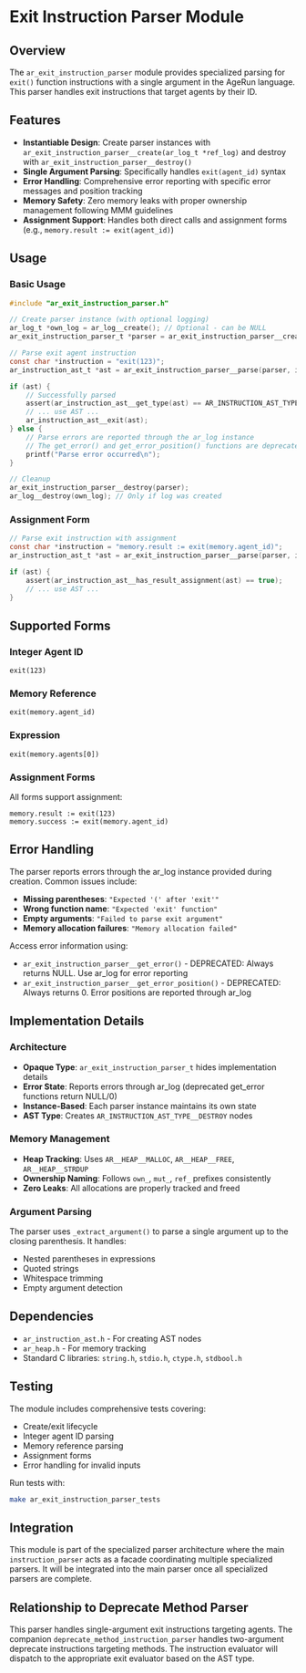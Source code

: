 # Exit Instruction Parser Module

## Overview

The `ar_exit_instruction_parser` module provides specialized parsing for `exit()` function instructions with a single argument in the AgeRun language. This parser handles exit instructions that target agents by their ID.

## Features

- **Instantiable Design**: Create parser instances with `ar_exit_instruction_parser__create(ar_log_t *ref_log)` and destroy with `ar_exit_instruction_parser__destroy()`
- **Single Argument Parsing**: Specifically handles `exit(agent_id)` syntax
- **Error Handling**: Comprehensive error reporting with specific error messages and position tracking
- **Memory Safety**: Zero memory leaks with proper ownership management following MMM guidelines
- **Assignment Support**: Handles both direct calls and assignment forms (e.g., `memory.result := exit(agent_id)`)

## Usage

### Basic Usage

```c
#include "ar_exit_instruction_parser.h"

// Create parser instance (with optional logging)
ar_log_t *own_log = ar_log__create(); // Optional - can be NULL
ar_exit_instruction_parser_t *parser = ar_exit_instruction_parser__create(own_log);

// Parse exit agent instruction
const char *instruction = "exit(123)";
ar_instruction_ast_t *ast = ar_exit_instruction_parser__parse(parser, instruction, NULL);

if (ast) {
    // Successfully parsed
    assert(ar_instruction_ast__get_type(ast) == AR_INSTRUCTION_AST_TYPE__DESTROY);
    // ... use AST ...
    ar_instruction_ast__exit(ast);
} else {
    // Parse errors are reported through the ar_log instance
    // The get_error() and get_error_position() functions are deprecated
    printf("Parse error occurred\n");
}

// Cleanup
ar_exit_instruction_parser__destroy(parser);
ar_log__destroy(own_log); // Only if log was created
```

### Assignment Form

```c
// Parse exit instruction with assignment
const char *instruction = "memory.result := exit(memory.agent_id)";
ar_instruction_ast_t *ast = ar_exit_instruction_parser__parse(parser, instruction, "memory.result");

if (ast) {
    assert(ar_instruction_ast__has_result_assignment(ast) == true);
    // ... use AST ...
}
```

## Supported Forms

### Integer Agent ID
```
exit(123)
```

### Memory Reference
```
exit(memory.agent_id)
```

### Expression
```
exit(memory.agents[0])
```

### Assignment Forms
All forms support assignment:
```
memory.result := exit(123)
memory.success := exit(memory.agent_id)
```

## Error Handling

The parser reports errors through the ar_log instance provided during creation. Common issues include:

- **Missing parentheses**: `"Expected '(' after 'exit'"`
- **Wrong function name**: `"Expected 'exit' function"`
- **Empty arguments**: `"Failed to parse exit argument"`
- **Memory allocation failures**: `"Memory allocation failed"`

Access error information using:
- `ar_exit_instruction_parser__get_error()` - DEPRECATED: Always returns NULL. Use ar_log for error reporting
- `ar_exit_instruction_parser__get_error_position()` - DEPRECATED: Always returns 0. Error positions are reported through ar_log

## Implementation Details

### Architecture
- **Opaque Type**: `ar_exit_instruction_parser_t` hides implementation details
- **Error State**: Reports errors through ar_log (deprecated get_error functions return NULL/0)
- **Instance-Based**: Each parser instance maintains its own state
- **AST Type**: Creates `AR_INSTRUCTION_AST_TYPE__DESTROY` nodes

### Memory Management
- **Heap Tracking**: Uses `AR__HEAP__MALLOC`, `AR__HEAP__FREE`, `AR__HEAP__STRDUP`
- **Ownership Naming**: Follows `own_`, `mut_`, `ref_` prefixes consistently
- **Zero Leaks**: All allocations are properly tracked and freed

### Argument Parsing
The parser uses `_extract_argument()` to parse a single argument up to the closing parenthesis. It handles:
- Nested parentheses in expressions
- Quoted strings
- Whitespace trimming
- Empty argument detection

## Dependencies

- `ar_instruction_ast.h` - For creating AST nodes
- `ar_heap.h` - For memory tracking
- Standard C libraries: `string.h`, `stdio.h`, `ctype.h`, `stdbool.h`

## Testing

The module includes comprehensive tests covering:
- Create/exit lifecycle
- Integer agent ID parsing
- Memory reference parsing
- Assignment forms
- Error handling for invalid inputs

Run tests with:
```bash
make ar_exit_instruction_parser_tests
```

## Integration

This module is part of the specialized parser architecture where the main `instruction_parser` acts as a facade coordinating multiple specialized parsers. It will be integrated into the main parser once all specialized parsers are complete.

## Relationship to Deprecate Method Parser

This parser handles single-argument exit instructions targeting agents. The companion `deprecate_method_instruction_parser` handles two-argument deprecate instructions targeting methods. The instruction evaluator will dispatch to the appropriate exit evaluator based on the AST type.